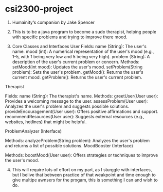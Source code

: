 # csi2300-project

1. Humainity's companion by Jake Spencer

2. This is to be a java program to become a sudo therapist, helping people with specific problems and trying to improve there mood.

3. Core Classes and Interfaces
User
  Fields:
    name (String): The user's name.
    mood (int): A numerical representation of the user's mood (e.g., 1-5, with 1 being very low and 5 being very high).
    problem (String): A description of the user's current problem or concern.
      Methods:
        setMood(int mood): Updates the user's mood.
        setProblem(String problem): Sets the user's problem.
        getMood(): Returns the user's current mood.
        getProblem(): Returns the user's current problem.
   
Therapist

  Fields:
    name (String): The therapist's name.
      Methods:
        greetUser(User user): Provides a welcoming message to the user.
        assessProblem(User user): Analyzes the user's problem and suggests possible solutions.
        provideEncouragement(User user): Offers positive affirmations and support.
        recommendResources(User user): Suggests external resources (e.g., websites, hotlines) that might be helpful.

ProblemAnalyzer (Interface)


   Methods:
        analyzeProblem(String problem): Analyzes the user's problem and returns a list of possible solutions.
        MoodBooster (Interface)


  Methods:
    boostMood(User user): Offers strategies or techniques to improve the user's mood.

4. This will require lots of effort on my part, as I sturggle with interfaces, but I belive that between practice of that weakpoint and time enough to give multipe awnsers for the progam, this is something I can and wish to do.

